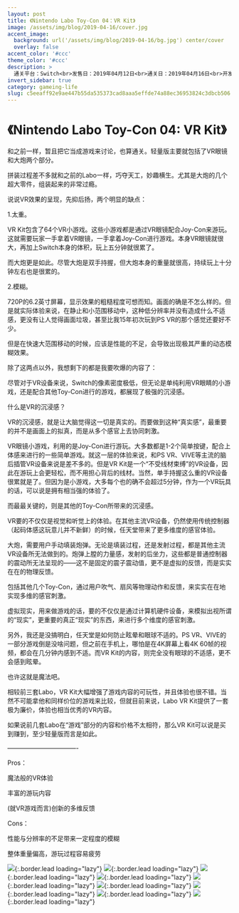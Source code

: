 ```yaml
---
layout: post
title: 《Nintendo Labo Toy-Con 04：VR Kit》
image: /assets/img/blog/2019-04-16/cover.jpg
accent_image: 
  background: url('/assets/img/blog/2019-04-16/bg.jpg') center/cover
  overlay: false
accent_color: '#ccc'
theme_color: '#ccc'
description: >
  通关平台：Switch<br>发售日：2019年04月12日<br>通关日：2019年04月16日<br>开发商：Nintendo<br>发行商：Nintendo<br>个人评分：88
invert_sidebar: true
category: gameing-life
slug: c5eeaff92e9ae447b55da535373cad8aaa5effde74a88ec36953824c3dbcb506
---
```


# 《Nintendo Labo Toy-Con 04: VR Kit》

和之前一样，暂且把它当成游戏来讨论，也算通关。轻量版主要就包括了VR眼镜和大炮两个部分。

拼装过程差不多就和之前的Labo一样，巧夺天工，妙趣横生。尤其是大炮的几个超大零件，组装起来的非常过瘾。

说说VR效果的呈现，先抑后扬，两个明显的缺点：

1.太重。

VR Kit包含了64个VR小游戏。这些小游戏都是通过VR眼镜配合Joy-Con来游玩。这就需要玩家一手拿着VR眼镜，一手拿着Joy-Con进行游戏。本身VR眼镜就很大，再加上Switch本身的体积，玩上五分钟就很累了。

而大炮更是如此。尽管大炮是双手持握，但大炮本身的重量就很高，持续玩上十分钟左右也是很累的。

2.模糊。

720P的6.2英寸屏幕，显示效果的粗糙程度可想而知。画面的确是不怎么样的。但是就实际体验来说，在静止和小范围移动中，这种低分辨率并没有造成什么不适感，更没有让人觉得画面垃圾，甚至比我15年初次玩到PS VR的那个感觉还要好不少。

但是在快速大范围移动的时候，应该是性能的不足，会导致出现极其严重的动态模糊效果。

除了这两点以外，我想剩下的都是我要吹爆的内容了：

尽管对于VR设备来说，Switch的像素密度极低，但无论是单纯利用VR眼睛的小游戏，还是配合其他Toy-Con进行的游戏，都展现了极强的沉浸感。

什么是VR的沉浸感？

VR的沉浸感，就是让大脑觉得这一切是真实的。而要做到这种“真实感”，最重要的并不是画面上的拟真，而是从多个感官上去协同刺激。

VR眼镜小游戏，利用的是Joy-Con进行游玩。大多数都是1-2个简单按键，配合上体感来进行的一些简单游戏。就这一层的体验来说，和PS VR、VIVE等主流的脑后插管VR设备来说是差不多的。但是VR Kit是一个“不受线材束缚”的VR设备，因此在游玩上会更轻松，而不用担心背后的线材。当然，单手持握这么重的VR设备很累就是了。但因为是小游戏，大多每个也的确不会超过5分钟，作为一个VR玩具的话，可以说是拥有相当强的体验了。

而最最关键的，则是其他的Toy-Con所带来的沉浸感。

VR要的不仅仅是视觉和听觉上的体验。在其他主流VR设备，仍然使用传统控制器（起码体感这玩意儿并不新鲜）的时候，任天堂带来了更多维度的感官体验。

大炮，需要用户手动填装炮弹。无论是填装过程，还是发射过程，都是其他主流VR设备所无法做到的。炮弹上膛的力量感，发射的后坐力，这些都是普通控制器的震动所无法呈现的——这不是固定的震子震动值，更不是虚拟的反馈，而是实实在在的物理反馈。

包括其他几个Toy-Con，通过用户吹气、扇风等物理动作和反馈，来实实在在地实现多维的感官刺激。

虚拟现实，用来做游戏的话，要的不仅仅是通过计算机硬件设备，来模拟出视所谓的“现实”，更重要的真正“现实”的东西，来进行多个维度的感官刺激。

另外，我还是没搞明白，任天堂是如何防止眩晕和眼球不适的。PS VR、VIVE的一部分游戏倒是没啥问题，但之前在手机上，哪怕是在4K屏幕上看4K 60帧的视频，都会在几分钟内感到不适。而VR Kit的内容，则完全没有眼球的不适感，更不会感到眩晕。

也许这就是魔法吧。

相较前三套Labo，VR Kit大幅增强了游戏内容的可玩性，并且体验也很不错。当然不可能拿他和同样价位的游戏来比较，但就目前来说，Labo VR Kit提供了一套极为廉价，体验也相当优秀的VR内容。

如果说前几套Labo在“游戏”部分的内容和价格不太相符，那么VR Kit可以说是买到赚到，至少轻量版而言是如此。

———————————-

Pros：

魔法般的VR体验

丰富的游玩内容

(就VR游戏而言)创新的多维反馈

Cons：

性能与分辨率的不足带来一定程度的模糊

整体重量偏高，游玩过程容易疲劳

![](/assets/img/blog/2019-04-16/1.jpg){:.border.lead loading="lazy"}
![](/assets/img/blog/2019-04-16/2.jpg){:.border.lead loading="lazy"}
![](/assets/img/blog/2019-04-16/3.jpg){:.border.lead loading="lazy"}
![](/assets/img/blog/2019-04-16/4.jpg){:.border.lead loading="lazy"}
![](/assets/img/blog/2019-04-16/5.jpg){:.border.lead loading="lazy"}
![](/assets/img/blog/2019-04-16/6.jpg){:.border.lead loading="lazy"}
![](/assets/img/blog/2019-04-16/7.jpg){:.border.lead loading="lazy"}
![](/assets/img/blog/2019-04-16/8.jpg){:.border.lead loading="lazy"}
![](/assets/img/blog/2019-04-16/9.jpg){:.border.lead loading="lazy"}

